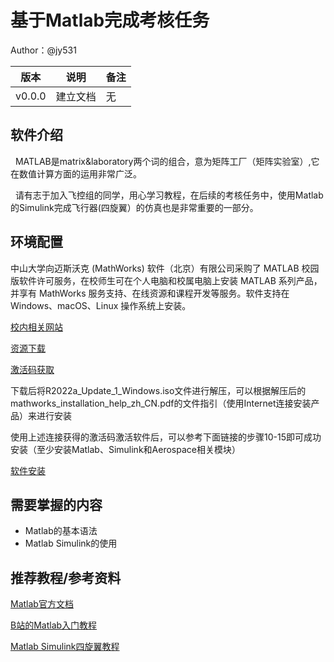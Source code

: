 # 基于Matlab完成考核任务

Author：@jy531



| 版本 | 说明 |备注|
| ---- | ---- | ---- |
| v0.0.0 | 建立文档 |无|




## 软件介绍
&nbsp;&nbsp;MATLAB是matrix&laboratory两个词的组合，意为矩阵工厂（矩阵实验室）,它在数值计算方面的运用非常广泛。

&nbsp;&nbsp;请有志于加入飞控组的同学，用心学习教程，在后续的考核任务中，使用Matlab的Simulink完成飞行器(四旋翼）的仿真也是非常重要的一部分。

## 环境配置
中山大学向迈斯沃克 (MathWorks) 软件（北京）有限公司采购了 MATLAB 校园版软件许可服务，在校师生可在个人电脑和校属电脑上安装 MATLAB 系列产品，并享有 MathWorks 服务支持、在线资源和课程开发等服务。软件支持在 Windows、macOS、Linux 操作系统上安装。

[校内相关网站](https://software.sysu.edu.cn/matlabhome)

[资源下载](https://software.sysu.edu.cn/matlab_dl)

[激活码获取](https://software.sysu.edu.cn/matlab_registration)

下载后将R2022a_Update_1_Windows.iso文件进行解压，可以根据解压后的mathworks_installation_help_zh_CN.pdf的文件指引（使用Internet连接安装产品）来进行安装

使用上述连接获得的激活码激活软件后，可以参考下面链接的步骤10-15即可成功安装（至少安装Matlab、Simulink和Aerospace相关模块）

[软件安装](https://blog.csdn.net/weixin_54557847/article/details/123619193)

## 需要掌握的内容
* Matlab的基本语法
* Matlab Simulink的使用 

## 推荐教程/参考资料
[Matlab官方文档](https://ww2.mathworks.cn/help/matlab/index.html;jsessionid=96de858d427d6d6e08469c1299c9)  

[B站的Matlab入门教程](https://www.bilibili.com/video/BV13D4y1Q7RS?spm_id_from=333.337.search-card.all.click&vd_source=4dd33cd955d898480089c09b650d69b4)

[Matlab Simulink四旋翼教程](https://www.bilibili.com/video/BV1yW411576B?spm_id_from=333.337.search-card.all.click&vd_source=4dd33cd955d898480089c09b650d69b4)
